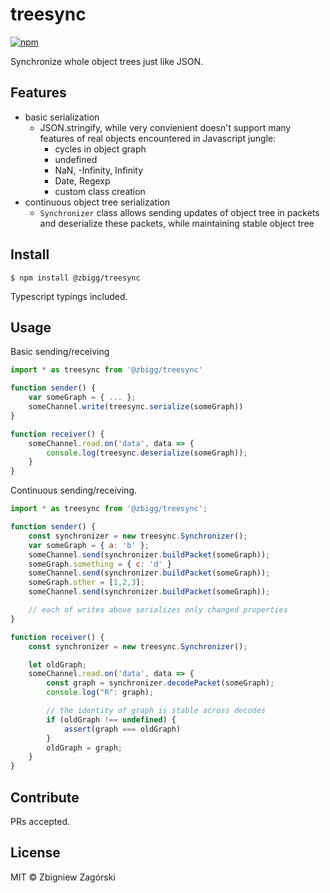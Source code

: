 treesync
========
[![npm](https://img.shields.io/npm/v/@zbigg/treesync.svg?style=flat-square)](http://www.npmjs.com/package/@zbigg/treesync)

Synchronize whole object trees just like JSON.

## Features

* basic serialization
    * JSON.stringify, while very convienient doesn't support many features of real objects encountered
      in Javascript jungle:
        * cycles in object graph
        * undefined
        * NaN, -Infinity, Infinity
        * Date, Regexp
        * custom class creation
* continuous object tree serialization
    * `Synchronizer` class allows sending updates of object tree in packets and deserialize these
       packets, while maintaining stable object tree

## Install

```
$ npm install @zbigg/treesync
```
Typescript typings included.

## Usage

Basic sending/receiving

```javascript
import * as treesync from '@zbigg/treesync'

function sender() {
    var someGraph = { ... };
    someChannel.write(treesync.serialize(someGraph))
}

function receiver() {
    someChannel.read.on('data', data => {
        console.log(treesync.deserialize(someGraph));
    }
}

```

Continuous sending/receiving.

```javascript
import * as treesync from '@zbigg/treesync';

function sender() {
    const synchronizer = new treesync.Synchronizer();
    var someGraph = { a: 'b' };
    someChannel.send(synchronizer.buildPacket(someGraph));
    someGraph.something = { c: 'd' }
    someChannel.send(synchronizer.buildPacket(someGraph));
    someGraph.other = [1,2,3];
    someChannel.send(synchronizer.buildPacket(someGraph));

    // each of writes above serializes only changed properties
}

function receiver() {
    const synchronizer = new treesync.Synchronizer();

    let oldGraph;
    someChannel.read.on('data', data => {
        const graph = synchronizer.decodePacket(someGraph);
        console.log("R": graph);

        // the identity of graph is stable across decodes
        if (oldGraph !== undefined) {
            assert(graph === oldGraph)
        }
        oldGraph = graph;
    }
}

```
## Contribute

PRs accepted.

## License

MIT © Zbigniew Zagórski